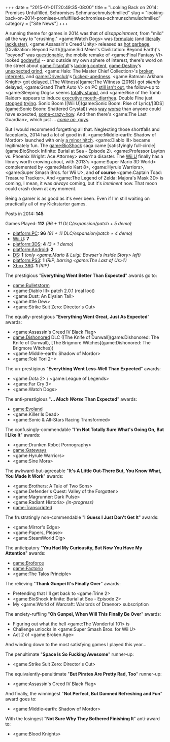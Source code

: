 +++
date = "2015-01-01T20:49:35-08:00"
title = "Looking Back on 2014: Promises Unfulfilled, Schromises Schmunschmulschmilled"
slug = "looking-back-on-2014-promises-unfulfilled-schromises-schmunschmulschmilled"
category = ["Site News"]
+++

A running theme for games in 2014 was that of <i>disappointment</i>, from "mild" all the way to "crushing."  <game:Watch Dogs> was <a href="http://games.on.net/2014/06/ubisoft-game-the-review/">formulaic</a> (and <a href="http://www.vg247.com/2014/05/28/watch-dogs-pc-ultra-e3-2012-demo-video-compared/">literally lackluster</a>), <game:Assassin's Creed Unity> released as <a href="http://www.vg247.com/2014/11/11/assassins-creed-unity-performance-issues-reported-on-all-platforms/">hot garbage</a>, [Civilization: Beyond Earth](game:Sid Meier's Civilization: Beyond Earth)'s "beyond" was <a href="http://www.metacritic.com/game/pc/sid-meiers-civilization-beyond-earth/user-reviews">questionable</a>, the mobile remake of <game:Final Fantasy VI> looked <a href="https://play.google.com/store/apps/details?id=com.square_enix.android_googleplay.FFVI">godawful</a> -- and outside my own sphere of interest, there's word on the street about <game:Titanfall>'s <a href="http://www.metacritic.com/game/pc/titanfall/user-reviews">lacking content</a>, <game:Destiny>'s <a href="http://www.metacritic.com/game/playstation-4/destiny/user-reviews">unexpected grind</a>, <game:Halo: The Master Chief Collection>'s <a href="http://www.vg247.com/2014/11/25/halo-the-master-chief-collection-developer-we-will-make-this-right-with-our-fans/">broken internets</a>, and <game:Driveclub>'s <a href="http://www.vg247.com/2014/11/18/drveclub-server-issues-os4-shawn-layden-cant-effectively-test/">fucked-upedness</a>.  <game:Batman: Arkham Knight> got <a href="http://www.vg247.com/2014/09/08/batman-arkham-knight-release-date-revealed-coming-june-2015/">delayed</a>, [The Witness](game:The Witness (2016)) got <i>silently</i> delayed, <game:Grand Theft Auto V> on PC <a href="http://www.rockstargames.com/newswire/article/52308/grand-theft-auto-v-release-dates-and-exclusive-content">still isn't out</a>, the follow-up to <game:Sleeping Dogs> seems <a href="http://www.vg247.com/2014/09/23/sleeping-dogs-follow-up-triad-wars-gets-first-trailer-beta-registration-open-now/">totally stupid</a>, and <game:Rise of the Tomb Raider> appears to induce <a href="http://www.vg247.com/2014/12/10/rise-of-the-tomb-raider-microsoft-deal-does-have-a-duration-square-enix-reiterates/">executive mouth-diarrhea</a>.  Double Fine just <a href="http://www.vg247.com/2014/11/30/broken-age-episode-2-expected-in-early-2015/">stopped</a> <a href="http://www.vg247.com/2014/09/22/spacebase-df-9-development-cease-tim-schafer-response/">trying</a>.  Sonic Boom ([Wii U](game:Sonic Boom: Rise of Lyric)/[3DS](game:Sonic Boom: Shattered Crystal)) was <a href="http://www.metacritic.com/game/wii-u/sonic-boom-rise-of-lyric">way</a> <a href="http://www.metacritic.com/game/3ds/sonic-boom-shattered-crystal">worse</a> than anyone could have expected, <a href="http://knowyourmeme.com/memes/the-x-cyclesonic-cycle">some-crazy-how</a>.  And then there's <game:The Last Guardian>, which just ... <a href="http://www.vg247.com/2014/12/10/the-last-guardian-ps4-ueda-new-conditions/"><i>come on</i>, guys</a>.

But I would recommend forgetting all that.  Neglecting those shortfalls and faceplants, 2014 had a lot of good in it.  <game:Middle-earth: Shadow of Mordor> launched with only <a href="http://www.forbes.com/sites/erikkain/2014/10/08/middle-earth-shadow-of-mordor-paid-branding-deals-should-have-gamergate-up-in-arms/">a minor hitch</a>.  <game:Diablo III> became legitimately fun.  The <game:BioShock> saga came [satisfyingly full-circle](game:BioShock Infinite: Burial at Sea - Episode 2).  <game:Professor Layton vs. Phoenix Wright: Ace Attorney> <i>wasn't</i> a disaster.  The [Wii U](platform:WiiU) finally has a library worth crowing about, with 2013's <game:Super Mario 3D World> complemented by <game:Mario Kart 8>, <game:Hyrule Warriors>, <game:Super Smash Bros. for Wii U>, and <b>of course</b> <game:Captain Toad: Treasure Tracker>.  And <game:The Legend of Zelda: Majora's Mask 3D> is coming, I mean, it was <i>always</i> coming, but it's <i>imminent</i> now.  That moon could crash down at any moment.

Being a gamer is as good as it's ever been.  Even if I'm still waiting on practically all of my Kickstarter games.

Posts in 2014: <b>145</b>

Games Played: <b>112</b> <i>(96 + 11 DLC/expansion/patch + 5 demo)</i>

* <platform:PC>: <b>96</b> <i>(81 + 11 DLC/expansion/patch + 4 demo)</i>
* [Wii U](platform:WiiU): <b>7</b>
* <platform:3DS>: <b>4</b> <i>(3 + 1 demo)</i>
* <platform:Android>: <b>2</b>
* [DS](platform:NDS): <b>1</b> <i>(only <game:Mario & Luigi: Bowser's Inside Story> left)</i>
* <platform:PS3>: <b>1</b> <i>(RIP, barring <game:The Last of Us>?)</i>
* [Xbox 360](platform:X360): <b>1</b> <i>(RIP)</i>

The prestigious "<b>Everything Went Better Than Expected</b>" awards go to:

* <game:Bulletstorm>
* <game:Diablo III> patch 2.0.1 (real loot)
* <game:Dust: An Elysian Tail>
* <game:Ittle Dew>
* <game:Strike Suit Zero: Director's Cut>

The equally-prestigious "<b>Everything Went Great, Just As Expected</b>" awards:

* <game:Assassin's Creed IV Black Flag>
* <game:Dishonored> DLC ([The Knife of Dunwall](game:Dishonored: The Knife of Dunwall), [The Brigmore Witches](game:Dishonored: The Brigmore Witches))
* <game:Middle-earth: Shadow of Mordor>
* <game:Toki Tori 2+>

The un-prestigious "<b>Everything Went Less-Well Than Expected</b>" awards:

* <game:Dota 2> / <game:League of Legends>
* <game:Far Cry 3>
* <game:Watch Dogs>

The anti-prestigious "<b>... <i>Much Worse</i> Than Expected</b>" awards:

* <game:Evoland>
* <game:Killer Is Dead>
* <game:Sonic & All-Stars Racing Transformed>

The confusingly-commendable "<b>I'm Not Totally Sure What's Going On, But I Like It</b>" awards:

* <game:Drunken Robot Pornography>
* <game:Gateways>
* <game:Hyrule Warriors>
* <game:Sine Mora>

The awkward-but-agreeable "<b>It's A Little Out-There But, You Know What, You Made It Work</b>" awards:

* <game:Brothers: A Tale of Two Sons>
* <game:Defender's Quest: Valley of the Forgotten>
* <game:Magrunner: Dark Pulse>
* <game:Radiant Historia> <i>(in-progress)</i>
* <game:Transcripted>

The frustratingly non-commendable "<b>I Guess I Just Don't Get It</b>" awards:

* <game:Mirror's Edge>
* <game:Papers, Please>
* <game:SteamWorld Dig>

The anticipatory "<b>You Had My Curiousity, But Now You Have My Attention</b>" awards:

* <game:Broforce>
* <game:Factorio>
* <game:The Talos Principle>

The relieving "<b>Thank Gunpei It's Finally Over</b>" awards:

* Pretending that I'll get back to <game:Trine 2>
* <game:BioShock Infinite: Burial at Sea - Episode 2>
* My <game:World of Warcraft: Warlords of Draenor> subscription

The anxiety-ruffling "<b>Oh Gunpei, When Will This Finally Be Over</b>" awards:

* Figuring out what the hell <game:The Wonderful 101> is
* Challenge unlocks in <game:Super Smash Bros. for Wii U>
* Act 2 of <game:Broken Age>

And winding down to the most satisfying games I played this year...

The penultimate "<b>Space Is So Fucking Awesome</b>" runner-up:

* <game:Strike Suit Zero: Director's Cut>

The equivalently-penultimate "<b>But Pirates Are Pretty Rad, Too</b>" runner-up:

* <game:Assassin's Creed IV Black Flag>

And finally, the winningest "<b>Not Perfect, But Damned Refreshing and Fun</b>" award goes to:

* <game:Middle-earth: Shadow of Mordor>

With the losingest "<b>Not Sure Why They Bothered Finishing It</b>" anti-award to:

* <game:Blood Knights>
